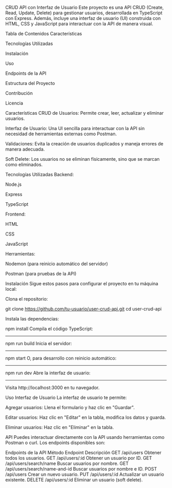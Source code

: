 CRUD API con Interfaz de Usuario
Este proyecto es una API CRUD (Create, Read, Update, Delete) para gestionar usuarios, desarrollada en TypeScript con Express. Además, incluye una interfaz de usuario (UI) construida con HTML, CSS y JavaScript para interactuar con la API de manera visual.

Tabla de Contenidos
Características

Tecnologías Utilizadas

Instalación

Uso

Endpoints de la API

Estructura del Proyecto

Contribución

Licencia

Características
CRUD de Usuarios: Permite crear, leer, actualizar y eliminar usuarios.

Interfaz de Usuario: Una UI sencilla para interactuar con la API sin necesidad de herramientas externas como Postman.

Validaciones: Evita la creación de usuarios duplicados y maneja errores de manera adecuada.

Soft Delete: Los usuarios no se eliminan físicamente, sino que se marcan como eliminados.

Tecnologías Utilizadas
Backend:

Node.js

Express

TypeScript

Frontend:

HTML

CSS

JavaScript

Herramientas:

Nodemon (para reinicio automático del servidor)

Postman (para pruebas de la API)

Instalación
Sigue estos pasos para configurar el proyecto en tu máquina local:

Clona el repositorio:

git clone https://github.com/tu-usuario/user-crud-api.git
cd user-crud-api

Instala las dependencias:

npm install
Compila el código TypeScript:
******************************
npm run build
Inicia el servidor:
*****************************
npm start
O, para desarrollo con reinicio automático:
************************************
npm run dev
Abre la interfaz de usuario:
*******************************************
Visita http://localhost:3000 en tu navegador.


Uso
Interfaz de Usuario
La interfaz de usuario te permite:

Agregar usuarios: Llena el formulario y haz clic en "Guardar".

Editar usuarios: Haz clic en "Editar" en la tabla, modifica los datos y guarda.

Eliminar usuarios: Haz clic en "Eliminar" en la tabla.

API
Puedes interactuar directamente con la API usando herramientas como Postman o curl. Los endpoints disponibles son:

Endpoints de la API
Método	Endpoint	Descripción
GET	/api/users	Obtener todos los usuarios.
GET	/api/users/:id	Obtener un usuario por ID.
GET	/api/users/search/name	Buscar usuarios por nombre.
GET	/api/users/search/name-and-id	Buscar usuarios por nombre e ID.
POST	/api/users	Crear un nuevo usuario.
PUT	/api/users/:id	Actualizar un usuario existente.
DELETE	/api/users/:id	Eliminar un usuario (soft delete).
